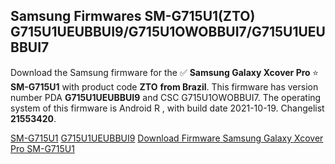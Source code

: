 <h2>Samsung Firmwares SM-G715U1(ZTO) G715U1UEUBBUI9/G715U1OWOBBUI7/G715U1UEUBBUI7</h2>
Download the Samsung firmware for the ✅ <strong>Samsung Galaxy Xcover Pro </strong> ⭐ <strong>SM-G715U1</strong> with product code <strong>ZTO</strong> <strong> from Brazil</strong>. This firmware has version number PDA <strong>G715U1UEUBBUI9</strong> and CSC G715U1OWOBBUI7. The operating system of this firmware is Android R , with build date 2021-10-19. Changelist <strong>21553420</strong>.


[SM-G715U1](https://samfirm.shop/samsung/model/SM-G715U1)
[G715U1UEUBBUI9](https://samfirm.shop/samsung/pda/G715U1UEUBBUI9)
[Download Firmware Samsung Galaxy Xcover Pro SM-G715U1](https://samfirm.shop/samsung/firmware/466335)
